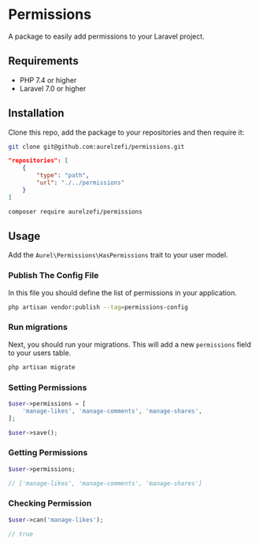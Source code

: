 # Permissions

A package to easily add permissions to your Laravel project.

## Requirements

- PHP 7.4 or higher
- Laravel 7.0 or higher

## Installation

Clone this repo, add the package to your repositories and then require it:

```bash
git clone git@github.com:aurelzefi/permissions.git
```

```json
"repositories": [
    {
        "type": "path",
        "url": "./../permissions"
    }
]
```

```bash
composer require aurelzefi/permissions
```

## Usage

Add the `Aurel\Permissions\HasPermissions` trait to your user model.

### Publish The Config File

In this file you should define the list of permissions in your application.

```bash
php artisan vendor:publish --tag=permissions-config
```

### Run migrations

Next, you should run your  migrations. This will add a new `permissions` field to your users table.

```bash
php artisan migrate
```

### Setting Permissions

```php
$user->permissions = [
    'manage-likes', 'manage-comments', 'manage-shares',
];

$user->save();
```

### Getting Permissions

```php
$user->permissions;

// ['manage-likes', 'manage-comments', 'manage-shares']
```

### Checking Permission

```php
$user->can('manage-likes');

// true
```
